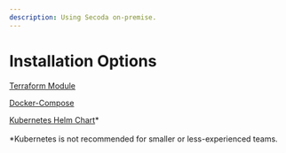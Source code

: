 ```yaml
---
description: Using Secoda on-premise.
---
```


# Installation Options

[Terraform Module](https://github.com/secoda/terraform-aws-secoda)

[Docker-Compose](https://github.com/secoda/docker-compose)

[Kubernetes Helm Chart](https://github.com/secoda/helm)\*\
\
\*Kubernetes is not recommended for smaller or less-experienced teams.
